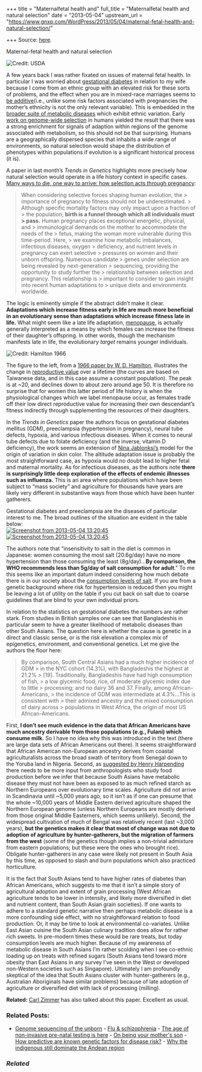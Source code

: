+++
title = "Maternalfetal health and"
full_title = "Maternalfetal health and natural selection"
date = "2013-05-04"
upstream_url = "https://www.gnxp.com/WordPress/2013/05/04/maternal-fetal-health-and-natural-selection/"

+++
Source: [here](https://www.gnxp.com/WordPress/2013/05/04/maternal-fetal-health-and-natural-selection/).

Maternal-fetal health and natural selection

![**Credit:** USDA](https://i0.wp.com/blogs.discovermagazine.com/gnxp/files/2013/05/389px-PregnantWoman-194x300.jpg?resize=194%2C300 "389px-PregnantWoman")

A few years back I was rather fixated on issues of maternal fetal health. In particular I was worried about [gestational diabetes](https://en.wikipedia.org/wiki/Gestational_diabetes) in relation to my wife because I come from an ethnic group with an elevated risk for these sorts of problems, and the effect when you are in mixed-race marriages seems to [be additive](http://www.ncbi.nlm.nih.gov/pubmed/18928981)(i.e., unlike some risk factors associated with pregnancies the mother’s ethnicity is not the only relevant variable). This is embedded in the [broader suite of metabolic diseases](https://en.wikipedia.org/wiki/Thrifty_gene_hypothesis) which exhibit ethnic variation. Early [work on genome-wide selection](http://www.plosbiology.org/article/info:doi/10.1371/journal.pbio.0040072) in humans yielded the result that there was a strong enrichment for signals of adaption within regions of the genome associated with metabolism, so this should not be that surprising. Humans are a geographically dispersed species that inhabits a wide range of environments, so natural selection would shape the distribution of phenotypes within populations if evolution is a significant historical process (it is).

A paper in last month’s *Trends in Genetics* highlights more precisely how natural selection would operate in a life history context in specific cases. [Many ways to die, one way to arrive: how selection acts through pregnancy](https://dx.doi.org/10.1016/j.tig.2013.03.001):

> When considering selective forces shaping human evolution, the > importance of pregnancy to fitness should not be underestimated. > Although specific mortality factors may only impact upon a fraction of > the population, **birth is a funnel through which all individuals must > pass.** Human pregnancy places exceptional energetic, physical, and > immunological demands on the mother to accommodate the needs of the > fetus, making the woman more vulnerable during this time-period. Here, > we examine how metabolic imbalances, infectious diseases, oxygen > deficiency, and nutrient levels in pregnancy can exert selective > pressures on women and their unborn offspring. Numerous candidate > genes under selection are being revealed by next-generation > sequencing, providing the opportunity to study further the > relationship between selection and pregnancy. This relationship is > important to consider to gain insight into recent human adaptations to > unique diets and environments worldwide.

  
The logic is eminently simple if the abstract didn’t make it clear. **Adaptations which increase fitness early in life are much more beneficial in an evolutionary sense than adaptations which increase fitness late in life.** What might seem like a late life adaptation, [menopause](http://blogs.discovermagazine.com/gnxp/2009/10/menopause-as-an-adaptation/#.UYVYM7Wkoqc), is actually generally interpreted as a means by which females can increase the fitness of their daughter’s offspring. In other words, though the mechanism manifests late in life, the evolutionary *target* remains younger individuals.

![**Credit:** Hamilton 1966](https://i0.wp.com/blogs.discovermagazine.com/gnxp/files/2013/05/sen.png?resize=253%2C280 "sen")

The figure to the left, from a [1966 paper by W. D. Hamilton](http://www.ncbi.nlm.nih.gov/pubmed/6015424), illustrates the change in [reproductive value](https://en.wikipedia.org/wiki/Reproductive_value_(population_genetics)) over a lifetime (the curves are based on Taiwanese data, and in this case assume a constant population). The peak is at \~20, and declines down to about zero around age 50. It is therefore no surprise that for women this latter period of life history is when the physiological changes which we label menopause occur, as females trade off their low direct reproductive value for increasing their own descendant’s fitness indirectly through supplementing the resources of their daughters.

In the *Trends in Genetics* paper the authors focus on gestational diabetes mellitus (GDM), preeclampsia (hypertension in pregnancy), neural tube defects, hypoxia, and various infectious diseases. When it comes to neural tube defects due to folate deficiency (and the inverse, vitamin D deficiency), the work seems an extension of [Nina Jablonksi’s](http://www.sciencedirect.com/science/article/pii/S0047248400904032) model for the origin of variation in skin color. The altitude adaptation issue is probably the most straightforward case, as hypoxia would no doubt lead to higher fetal and maternal mortality. As for infectious diseases, as the authors note **there is surprisingly little deep exploration of the effects of endemic illnesses such as influenza.** This is an area where populations which have been subject to “mass society” and agriculture for thousands have years are likely very different in substantive ways from those which have been hunter gatherers.

Gestational diabetes and preeclampsia are the diseases of particular interest to me. The broad outlines of the situation are evident in the table below:  
[![](https://i0.wp.com/blogs.discovermagazine.com/gnxp/files/2013/05/Screenshot-from-2013-05-04-132045.png?resize=600%2C246 "Screenshot from 2013-05-04 13:20:45")![](https://i0.wp.com/blogs.discovermagazine.com/gnxp/files/2013/05/Screenshot-from-2013-05-04-132045.png?resize=600%2C246 "Screenshot from 2013-05-04 13:20:45")](https://i0.wp.com/blogs.discovermagazine.com/gnxp/files/2013/05/Screenshot-from-2013-05-04-132045.png)

The authors note that “insensitivity to salt in the diet is common in Japanese: women consuming the most salt (20.6g/day) have no more hypertension than those consuming the least (8g/day)…**By comparison, the WHO recommends less than 5g/day of salt consumption for adult**.” To me this seems like an important datum indeed considering how much debate there is in our society about the [consumption levels of salt](http://well.blogs.nytimes.com/2013/04/01/sodium-hiding-in-plain-sight/). If you are from a genetic background where risk for hypertension is reduced then you might be leaving a lot of utility on the table if you cut back on salt due to coarse guidelines that are blind to your own individual priors.

In relation to the statistics on gestational diabetes the numbers are rather stark. From studies in British samples one can see that Bangladeshis in particular seem to have a greater likelihood of metabolic diseases than other South Asians. The question here is whether the cause is genetic in a direct and classic sense, or is the risk elevation a complex mix of epigenetics, environment, and conventional genetics. Let me give the authors the floor here:

> By comparison, South Central Asians had a much higher incidence of GDM > in the NYC cohort (14.3%), with Bangladeshis the highest at 21.2% > \[19\]. Traditionally, Bangladeshis have had high consumption of fish, > a low glycemic food; rice, of moderate glycemic index due to little > processing; and no dairy 36 and 37. Finally, among African-Americans, > the incidence of GDM was intermediate at 4.3%…This is consistent with > their admixed ancestry and the mixed consumption of dairy across > populations in West Africa, the origin of most US African-Americans.

First, **I don’t see much evidence in the data that African Americans have much ancestry derivable from those populations (e.g., Fulani) which consume milk.** So I have no idea why this was introduced in the text (there are large data sets of African Americans out there). It seems straightforward that African American non-European ancestry derives from coastal agriculturalists across the broad swath of territory from Senegal down to the Yoruba land in Nigeria. Second, as [suggested by Henry Harpending](http://westhunt.wordpress.com/2013/05/04/unprocessed-rice/) there needs to be more input from anthropologists who study food production before we infer that because South Asians have metabolic disease they must not have been as exposed to as much refined starch as Northern Europeans over evolutionary time scales. Agriculture did not arrive in Scandinavia until \~5,000 years ago, so it isn’t as if one can presume that the whole \~10,000 years of Middle Eastern derived agriculture shaped the Northern European genome (unless Northern Europeans are mostly derived from those original Middle Easterners, which seems unlikely). Second, the widespread cultivation of much of Bengal was relatively recent (last \~3,000 years), **but the genetics makes it clear that most of change was not due to adoption of agriculture by hunter-gatherers, but the migration of farmers from the west** (some of the genetics though implies a non-trivial admixture from eastern populations; but these were the ones who brought rice). Obligate hunter-gatherers in any case were likely not present in South Asia by this time, as opposed to slash and burn populations which also practiced horticulture.

It is the fact that South Asians tend to have higher rates of diabetes than African Americans, which suggests to me that it isn’t a simple story of agricultural adoption and extent of grain processing (West African agriculture tends to be lower in intensity, and likely more diversified in diet and nutrient content, than South Asian grain societies). If one wants to adhere to a standard genetic narrative then perhaps metabolic disease is a more confounding side effect, with no straightforward relation to food production. Or, it may be time to look at environmental co-variates. Unlike East Asian cuisine the South Asian culinary tradition does allow for rather rich sweets. In pre-modern times these would be rare treats, but today consumption levels are much higher. Because of my awareness of metabolic disease in South Asians I’m rather scolding when I see co-ethnic loading up on treats with refined sugars (South Asians tend toward more obesity than East Asians in any survey I’ve seen in the West or developed non-Western societies such as Singapore). Ultimately I am profoundly skeptical of the idea that South Asians cluster with hunter-gatherers (e.g., Australian Aboriginals have similar problems) because of late adoption of agriculture or diversified diet with lack of processing (milling).

**Related:** [Carl Zimmer](http://phenomena.nationalgeographic.com/2013/05/01/what-to-expect-when-youre-expecting-by-charles-darwin/) has also talked about this paper. Excellent as usual.

### Related Posts:

- [Genome sequencing of the
  unborn](https://www.gnxp.com/WordPress/2012/06/06/genome-sequencing-of-the-unborn/) - [Flu &
  schizophrenia](https://www.gnxp.com/WordPress/2007/10/17/flu-schizophrenia/) - [The age of non-invasive pre-natal testing is
  here](https://www.gnxp.com/WordPress/2013/02/20/the-age-non-invasive-pre-natal-testing-is-here/) - [On being your mother's
  son](https://www.gnxp.com/WordPress/2006/07/31/on-being-your-mother-s-son/) - [How predictive are known genetic factors for disease
  risk?](https://www.gnxp.com/WordPress/2008/11/19/how-predictive-are-known-genetic-factors-for-disease-risk/) - [Why the indigenous still dominate the Andean
  region](https://www.gnxp.com/WordPress/2009/05/19/why-the-indigenous-still-dominate-the-andean-region/)

### *Related*

[](https://www.addtoany.com/add_to/facebook?linkurl=https%3A%2F%2Fwww.gnxp.com%2FWordPress%2F2013%2F05%2F04%2Fmaternal-fetal-health-and-natural-selection%2F&linkname=Maternal-fetal%20health%20and%20natural%20selection "Facebook")[](https://www.addtoany.com/add_to/twitter?linkurl=https%3A%2F%2Fwww.gnxp.com%2FWordPress%2F2013%2F05%2F04%2Fmaternal-fetal-health-and-natural-selection%2F&linkname=Maternal-fetal%20health%20and%20natural%20selection "Twitter")[](https://www.addtoany.com/add_to/email?linkurl=https%3A%2F%2Fwww.gnxp.com%2FWordPress%2F2013%2F05%2F04%2Fmaternal-fetal-health-and-natural-selection%2F&linkname=Maternal-fetal%20health%20and%20natural%20selection "Email")[](https://www.addtoany.com/share)
